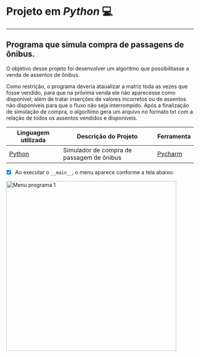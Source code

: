 # Projeto em __*Python*__ 💻
---
## Programa que simula compra de passagens de ônibus. 

O objetivo desse projeto foi desenvolver um algoritmo que possibilitasse a venda de assentos de ônibus. 

Como restrição, o programa deveria ataualizar a matriz toda as vezes que fosse vendido, para que na próxima venda ele não aparecesse como disponível;
além de tratar inserções de valores incorretos ou de assentos não disponíveis para que o fluxo não seja interrompido. Após a finalização de simulação de compra, 
o algorítimo gera um arquivo no formato txt com a relação de todos os assentos vendidos e disponíveis.

Linguagem utilizada | Descrição do Projeto | Ferramenta 
---|---|---
<a href="https://www.python.org/">Python</a> | Simulador de compra de passagem de ônibus | <a href="https://www.jetbrains.com/pt-br/pycharm/">Pycharm</a>

- [x] Ao executar o `__main__`, o menu aparece conforme a tela abaixo:

<img width="457" alt="Menu programa 1" src="https://user-images.githubusercontent.com/98350733/213193505-be2aa3e1-5282-4930-9ee1-0c7f1cfac517.png">
